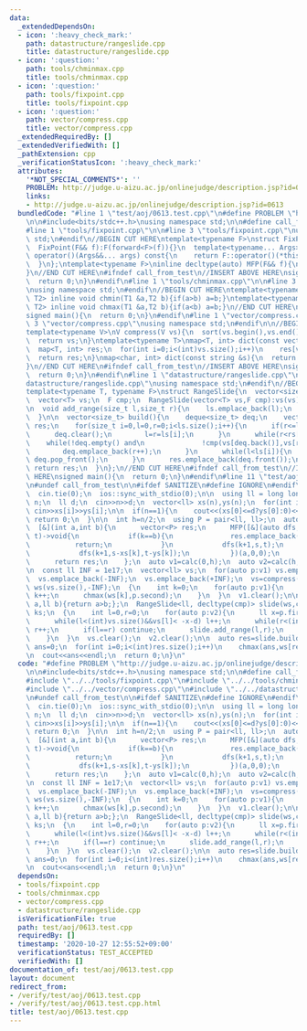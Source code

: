 ```yaml
---
data:
  _extendedDependsOn:
  - icon: ':heavy_check_mark:'
    path: datastructure/rangeslide.cpp
    title: datastructure/rangeslide.cpp
  - icon: ':question:'
    path: tools/chminmax.cpp
    title: tools/chminmax.cpp
  - icon: ':question:'
    path: tools/fixpoint.cpp
    title: tools/fixpoint.cpp
  - icon: ':question:'
    path: vector/compress.cpp
    title: vector/compress.cpp
  _extendedRequiredBy: []
  _extendedVerifiedWith: []
  _pathExtension: cpp
  _verificationStatusIcon: ':heavy_check_mark:'
  attributes:
    '*NOT_SPECIAL_COMMENTS*': ''
    PROBLEM: http://judge.u-aizu.ac.jp/onlinejudge/description.jsp?id=0613
    links:
    - http://judge.u-aizu.ac.jp/onlinejudge/description.jsp?id=0613
  bundledCode: "#line 1 \"test/aoj/0613.test.cpp\"\n#define PROBLEM \"http://judge.u-aizu.ac.jp/onlinejudge/description.jsp?id=0613\"\
    \n\n#include<bits/stdc++.h>\nusing namespace std;\n\n#define call_from_test\n\
    #line 1 \"tools/fixpoint.cpp\"\n\n#line 3 \"tools/fixpoint.cpp\"\nusing namespace\
    \ std;\n#endif\n//BEGIN CUT HERE\ntemplate<typename F>\nstruct FixPoint : F{\n\
    \  FixPoint(F&& f):F(forward<F>(f)){}\n  template<typename... Args>\n  decltype(auto)\
    \ operator()(Args&&... args) const{\n    return F::operator()(*this,forward<Args>(args)...);\n\
    \  }\n};\ntemplate<typename F>\ninline decltype(auto) MFP(F&& f){\n  return FixPoint<F>{forward<F>(f)};\n\
    }\n//END CUT HERE\n#ifndef call_from_test\n//INSERT ABOVE HERE\nsigned main(){\n\
    \  return 0;\n}\n#endif\n#line 1 \"tools/chminmax.cpp\"\n\n#line 3 \"tools/chminmax.cpp\"\
    \nusing namespace std;\n#endif\n//BEGIN CUT HERE\ntemplate<typename T1,typename\
    \ T2> inline void chmin(T1 &a,T2 b){if(a>b) a=b;}\ntemplate<typename T1,typename\
    \ T2> inline void chmax(T1 &a,T2 b){if(a<b) a=b;}\n//END CUT HERE\n#ifndef call_from_test\n\
    signed main(){\n  return 0;\n}\n#endif\n#line 1 \"vector/compress.cpp\"\n\n#line\
    \ 3 \"vector/compress.cpp\"\nusing namespace std;\n#endif\n\n//BEGIN CUT HERE\n\
    template<typename V>\nV compress(V vs){\n  sort(vs.begin(),vs.end());\n  vs.erase(unique(vs.begin(),vs.end()),vs.end());\n\
    \  return vs;\n}\ntemplate<typename T>\nmap<T, int> dict(const vector<T> &vs){\n\
    \  map<T, int> res;\n  for(int i=0;i<(int)vs.size();i++)\n    res[vs[i]]=i;\n\
    \  return res;\n}\nmap<char, int> dict(const string &s){\n  return dict(vector<char>(s.begin(),s.end()));\n\
    }\n//END CUT HERE\n#ifndef call_from_test\n//INSERT ABOVE HERE\nsigned main(){\n\
    \  return 0;\n}\n#endif\n#line 1 \"datastructure/rangeslide.cpp\"\n\n#line 3 \"\
    datastructure/rangeslide.cpp\"\nusing namespace std;\n#endif\n//BEGIN CUT HERE\n\
    template<typename T, typename F>\nstruct RangeSlide{\n  vector<size_t> ls,rs;\n\
    \  vector<T> vs;\n  F cmp;\n  RangeSlide(vector<T> vs,F cmp):vs(vs),cmp(cmp){}\n\
    \n  void add_range(size_t l,size_t r){\n    ls.emplace_back(l);\n    rs.emplace_back(r);\n\
    \  }\n\n  vector<size_t> build(){\n    deque<size_t> deq;\n    vector<size_t>\
    \ res;\n    for(size_t i=0,l=0,r=0;i<ls.size();i++){\n      if(r<=ls[i]){\n  \
    \      deq.clear();\n        l=r=ls[i];\n      }\n      while(r<rs[i]){\n    \
    \    while(!deq.empty() and\n              !cmp(vs[deq.back()],vs[r])) deq.pop_back();\n\
    \        deq.emplace_back(r++);\n      }\n      while(l<ls[i]){\n        if(deq.front()==l++)\
    \ deq.pop_front();\n      }\n      res.emplace_back(deq.front());\n    }\n   \
    \ return res;\n  }\n};\n//END CUT HERE\n#ifndef call_from_test\n//INSERT ABOVE\
    \ HERE\nsigned main(){\n  return 0;\n}\n#endif\n#line 11 \"test/aoj/0613.test.cpp\"\
    \n#undef call_from_test\n\n#ifdef SANITIZE\n#define IGNORE\n#endif\n\nsigned main(){\n\
    \  cin.tie(0);\n  ios::sync_with_stdio(0);\n\n  using ll = long long;\n\n  int\
    \ n;\n  ll d;\n  cin>>n>>d;\n  vector<ll> xs(n),ys(n);\n  for(int i=0;i<n;i++)\
    \ cin>>xs[i]>>ys[i];\n\n  if(n==1){\n    cout<<(xs[0]<=d?ys[0]:0)<<endl;\n   \
    \ return 0;\n  }\n\n  int h=n/2;\n  using P = pair<ll, ll>;\n  auto calc=\n  \
    \  [&](int a,int b){\n      vector<P> res;\n      MFP([&](auto dfs,int k,ll s,ll\
    \ t)->void{\n            if(k==b){\n              res.emplace_back(s,t);\n   \
    \           return;\n            }\n            dfs(k+1,s,t);\n            dfs(k+1,s+xs[k],t+ys[k]);\n\
    \            dfs(k+1,s-xs[k],t-ys[k]);\n          })(a,0,0);\n      sort(res.begin(),res.end());\n\
    \      return res;\n    };\n  auto v1=calc(0,h);\n  auto v2=calc(h,n);\n  reverse(v2.begin(),v2.end());\n\
    \n  const ll INF = 1e17;\n  vector<ll> vs;\n  for(auto p:v1) vs.emplace_back(p.first);\n\
    \  vs.emplace_back(-INF);\n  vs.emplace_back(+INF);\n  vs=compress(vs);\n\n  vector<ll>\
    \ ws(vs.size(),-INF);\n  {\n    int k=0;\n    for(auto p:v1){\n      while(vs[k]<p.first)\
    \ k++;\n      chmax(ws[k],p.second);\n    }\n  }\n  v1.clear();\n\n  auto cmp=[](ll\
    \ a,ll b){return a>b;};\n  RangeSlide<ll, decltype(cmp)> slide(ws,cmp);\n\n  vector<ll>\
    \ ks;\n  {\n    int l=0,r=0;\n    for(auto p:v2){\n      ll x=p.first,k=p.second;\n\
    \      while(l<(int)vs.size()&&vs[l]< -x-d) l++;\n      while(r<(int)vs.size()&&vs[r]<=-x+d)\
    \ r++;\n      if(l==r) continue;\n      slide.add_range(l,r);\n      ks.emplace_back(k);\n\
    \    }\n  }\n  vs.clear();\n  v2.clear();\n\n  auto res=slide.build();\n\n  ll\
    \ ans=0;\n  for(int i=0;i<(int)res.size();i++)\n    chmax(ans,ws[res[i]]+ks[i]);\n\
    \n  cout<<ans<<endl;\n  return 0;\n}\n"
  code: "#define PROBLEM \"http://judge.u-aizu.ac.jp/onlinejudge/description.jsp?id=0613\"\
    \n\n#include<bits/stdc++.h>\nusing namespace std;\n\n#define call_from_test\n\
    #include \"../../tools/fixpoint.cpp\"\n#include \"../../tools/chminmax.cpp\"\n\
    #include \"../../vector/compress.cpp\"\n#include \"../../datastructure/rangeslide.cpp\"\
    \n#undef call_from_test\n\n#ifdef SANITIZE\n#define IGNORE\n#endif\n\nsigned main(){\n\
    \  cin.tie(0);\n  ios::sync_with_stdio(0);\n\n  using ll = long long;\n\n  int\
    \ n;\n  ll d;\n  cin>>n>>d;\n  vector<ll> xs(n),ys(n);\n  for(int i=0;i<n;i++)\
    \ cin>>xs[i]>>ys[i];\n\n  if(n==1){\n    cout<<(xs[0]<=d?ys[0]:0)<<endl;\n   \
    \ return 0;\n  }\n\n  int h=n/2;\n  using P = pair<ll, ll>;\n  auto calc=\n  \
    \  [&](int a,int b){\n      vector<P> res;\n      MFP([&](auto dfs,int k,ll s,ll\
    \ t)->void{\n            if(k==b){\n              res.emplace_back(s,t);\n   \
    \           return;\n            }\n            dfs(k+1,s,t);\n            dfs(k+1,s+xs[k],t+ys[k]);\n\
    \            dfs(k+1,s-xs[k],t-ys[k]);\n          })(a,0,0);\n      sort(res.begin(),res.end());\n\
    \      return res;\n    };\n  auto v1=calc(0,h);\n  auto v2=calc(h,n);\n  reverse(v2.begin(),v2.end());\n\
    \n  const ll INF = 1e17;\n  vector<ll> vs;\n  for(auto p:v1) vs.emplace_back(p.first);\n\
    \  vs.emplace_back(-INF);\n  vs.emplace_back(+INF);\n  vs=compress(vs);\n\n  vector<ll>\
    \ ws(vs.size(),-INF);\n  {\n    int k=0;\n    for(auto p:v1){\n      while(vs[k]<p.first)\
    \ k++;\n      chmax(ws[k],p.second);\n    }\n  }\n  v1.clear();\n\n  auto cmp=[](ll\
    \ a,ll b){return a>b;};\n  RangeSlide<ll, decltype(cmp)> slide(ws,cmp);\n\n  vector<ll>\
    \ ks;\n  {\n    int l=0,r=0;\n    for(auto p:v2){\n      ll x=p.first,k=p.second;\n\
    \      while(l<(int)vs.size()&&vs[l]< -x-d) l++;\n      while(r<(int)vs.size()&&vs[r]<=-x+d)\
    \ r++;\n      if(l==r) continue;\n      slide.add_range(l,r);\n      ks.emplace_back(k);\n\
    \    }\n  }\n  vs.clear();\n  v2.clear();\n\n  auto res=slide.build();\n\n  ll\
    \ ans=0;\n  for(int i=0;i<(int)res.size();i++)\n    chmax(ans,ws[res[i]]+ks[i]);\n\
    \n  cout<<ans<<endl;\n  return 0;\n}\n"
  dependsOn:
  - tools/fixpoint.cpp
  - tools/chminmax.cpp
  - vector/compress.cpp
  - datastructure/rangeslide.cpp
  isVerificationFile: true
  path: test/aoj/0613.test.cpp
  requiredBy: []
  timestamp: '2020-10-27 12:55:52+09:00'
  verificationStatus: TEST_ACCEPTED
  verifiedWith: []
documentation_of: test/aoj/0613.test.cpp
layout: document
redirect_from:
- /verify/test/aoj/0613.test.cpp
- /verify/test/aoj/0613.test.cpp.html
title: test/aoj/0613.test.cpp
---
```

